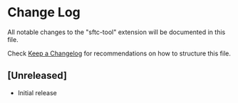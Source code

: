 # Change Log

All notable changes to the "sftc-tool" extension will be documented in this file.

Check [Keep a Changelog](http://keepachangelog.com/) for recommendations on how to structure this file.

## [Unreleased]

- Initial release